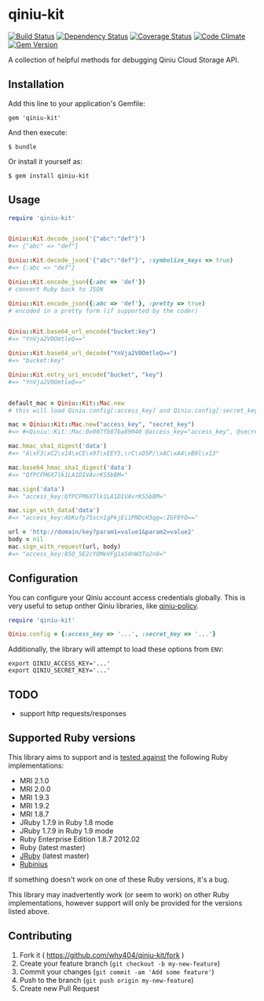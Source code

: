 # qiniu-kit

[![Build Status](https://travis-ci.org/why404/qiniu-kit.png?branch=master)](https://travis-ci.org/why404/qiniu-kit)
[![Dependency Status](https://gemnasium.com/why404/qiniu-kit.png)](https://gemnasium.com/why404/qiniu-kit)
[![Coverage Status](https://coveralls.io/repos/why404/qiniu-kit/badge.png)](https://coveralls.io/r/why404/qiniu-kit)
[![Code Climate](https://codeclimate.com/github/why404/qiniu-kit.png)](https://codeclimate.com/github/why404/qiniu-kit)
[![Gem Version](https://fury-badge.herokuapp.com/rb/qiniu-kit.png)](http://badge.fury.io/rb/qiniu-kit)

A collection of helpful methods for debugging Qiniu Cloud Storage API.

## Installation

Add this line to your application's Gemfile:

    gem 'qiniu-kit'

And then execute:

    $ bundle

Or install it yourself as:

    $ gem install qiniu-kit

## Usage

```ruby
require 'qiniu-kit'


Qiniu::Kit.decode_json('{"abc":"def"}')
#=> {"abc" => "def"}

Qiniu::Kit.decode_json('{"abc":"def"}', :symbolize_keys => true)
#=> {:abc => "def"}

Qiniu::Kit.encode_json({:abc => 'def'})
# convert Ruby back to JSON

Qiniu::Kit.encode_json({:abc => 'def'}, :pretty => true)
# encoded in a pretty form (if supported by the coder)


Qiniu::Kit.base64_url_encode("bucket:key")
#=> "YnVja2V0OmtleQ=="

Qiniu::Kit.base64_url_decode("YnVja2V0OmtleQ==")
#=> "bucket:key"

Qiniu::Kit.entry_uri_encode("bucket", "key")
#=> "YnVja2V0OmtleQ=="


default_mac = Qiniu::Kit::Mac.new
# this will load Qiniu.config[:access_key] and Qiniu.config[:secret_key] as its args

mac = Qiniu::Kit::Mac.new("access_key", "secret_key")
#=> #<Qiniu::Kit::Mac:0x007fb87ba89040 @access_key="access_key", @secret_key="secret_key">

mac.hmac_sha1_digest('data')
#=> "A\xF3\xC2\x14\xCE\x97\xEEY5,\rC\xD5P/\xAC\xA4\xB9l\x13"

mac.base64_hmac_sha1_digest('data')
#=> "QfPCFM6X7lk1LA1D1VAvrKS5bBM="

mac.sign('data')
#=> "access_key:QfPCFM6X7lk1LA1D1VAvrKS5bBM="

mac.sign_with_data('data')
#=> "access_key:AbKufp75scn1gPkjEi1PNDcH3qg=:ZGF0YQ=="

url = 'http://domain/key?param1=value1&param2=value2'
body = nil
mac.sign_with_request(url, body)
#=> "access_key:85Q_5E2cYOMeVFg1a50nW3To2n8="
```

## Configuration

You can configure your Qiniu account access credentials globally. This is very useful to setup onther Qiniu libraries, like [qiniu-policy](https://github.com/why404/qiniu-policy).

```ruby
require 'qiniu-kit'

Qiniu.config = {:access_key => '...', :secret_key => '...'}
```

Additionally, the library will attempt to load these options from `ENV`:

    export QINIU_ACCESS_KEY='...'
    export QINIU_SECRET_KEY='...'


## TODO

- support http requests/responses

## Supported Ruby versions

This library aims to support and is [tested against](https://travis-ci.org/why404/qiniu-kit) the following Ruby implementations:

- MRI 2.1.0
- MRI 2.0.0
- MRI 1.9.3
- MRI 1.9.2
- MRI 1.8.7
- JRuby 1.7.9 in Ruby 1.8 mode
- JRuby 1.7.9 in Ruby 1.9 mode
- Ruby Enterprise Edition 1.8.7 2012.02
- Ruby (latest master)
- [JRuby](http://jruby.org/) (latest master)
- [Rubinius](http://rubini.us/)

If something doesn't work on one of these Ruby versions, it's a bug.

This library may inadvertently work (or seem to work) on other Ruby implementations, however support will only be provided for the versions listed above.

## Contributing

1. Fork it ( <https://github.com/why404/qiniu-kit/fork> )
2. Create your feature branch (`git checkout -b my-new-feature`)
3. Commit your changes (`git commit -am 'Add some feature'`)
4. Push to the branch (`git push origin my-new-feature`)
5. Create new Pull Request
